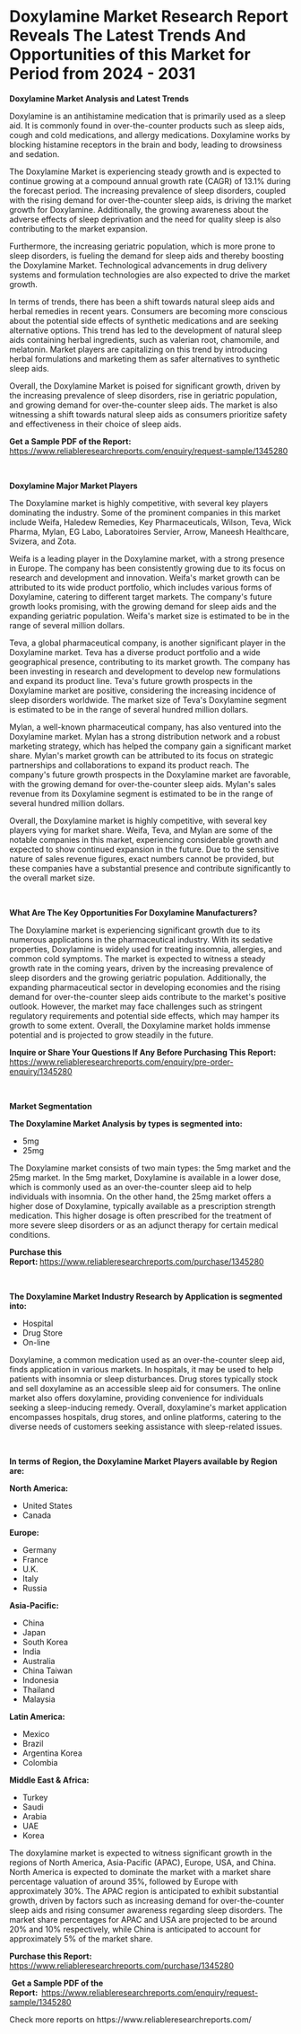 <p><h1>Doxylamine Market Research Report Reveals The Latest Trends And Opportunities of this Market for Period from 2024 - 2031</h1></p><p><strong>Doxylamine Market Analysis and Latest Trends</strong></p>
<p><p>Doxylamine is an antihistamine medication that is primarily used as a sleep aid. It is commonly found in over-the-counter products such as sleep aids, cough and cold medications, and allergy medications. Doxylamine works by blocking histamine receptors in the brain and body, leading to drowsiness and sedation.</p><p>The Doxylamine Market is experiencing steady growth and is expected to continue growing at a compound annual growth rate (CAGR) of 13.1% during the forecast period. The increasing prevalence of sleep disorders, coupled with the rising demand for over-the-counter sleep aids, is driving the market growth for Doxylamine. Additionally, the growing awareness about the adverse effects of sleep deprivation and the need for quality sleep is also contributing to the market expansion.</p><p>Furthermore, the increasing geriatric population, which is more prone to sleep disorders, is fueling the demand for sleep aids and thereby boosting the Doxylamine Market. Technological advancements in drug delivery systems and formulation technologies are also expected to drive the market growth.</p><p>In terms of trends, there has been a shift towards natural sleep aids and herbal remedies in recent years. Consumers are becoming more conscious about the potential side effects of synthetic medications and are seeking alternative options. This trend has led to the development of natural sleep aids containing herbal ingredients, such as valerian root, chamomile, and melatonin. Market players are capitalizing on this trend by introducing herbal formulations and marketing them as safer alternatives to synthetic sleep aids.</p><p>Overall, the Doxylamine Market is poised for significant growth, driven by the increasing prevalence of sleep disorders, rise in geriatric population, and growing demand for over-the-counter sleep aids. The market is also witnessing a shift towards natural sleep aids as consumers prioritize safety and effectiveness in their choice of sleep aids.</p></p>
<p><strong>Get a Sample PDF of the Report:&nbsp;</strong> <a href="https://www.reliableresearchreports.com/enquiry/request-sample/1345280">https://www.reliableresearchreports.com/enquiry/request-sample/1345280</a></p>
<p>&nbsp;</p>
<p><strong>Doxylamine Major Market Players</strong></p>
<p><p>The Doxylamine market is highly competitive, with several key players dominating the industry. Some of the prominent companies in this market include Weifa, Haledew Remedies, Key Pharmaceuticals, Wilson, Teva, Wick Pharma, Mylan, EG Labo, Laboratoires Servier, Arrow, Maneesh Healthcare, Svizera, and Zota. </p><p>Weifa is a leading player in the Doxylamine market, with a strong presence in Europe. The company has been consistently growing due to its focus on research and development and innovation. Weifa's market growth can be attributed to its wide product portfolio, which includes various forms of Doxylamine, catering to different target markets. The company's future growth looks promising, with the growing demand for sleep aids and the expanding geriatric population. Weifa's market size is estimated to be in the range of several million dollars.</p><p>Teva, a global pharmaceutical company, is another significant player in the Doxylamine market. Teva has a diverse product portfolio and a wide geographical presence, contributing to its market growth. The company has been investing in research and development to develop new formulations and expand its product line. Teva's future growth prospects in the Doxylamine market are positive, considering the increasing incidence of sleep disorders worldwide. The market size of Teva's Doxylamine segment is estimated to be in the range of several hundred million dollars.</p><p>Mylan, a well-known pharmaceutical company, has also ventured into the Doxylamine market. Mylan has a strong distribution network and a robust marketing strategy, which has helped the company gain a significant market share. Mylan's market growth can be attributed to its focus on strategic partnerships and collaborations to expand its product reach. The company's future growth prospects in the Doxylamine market are favorable, with the growing demand for over-the-counter sleep aids. Mylan's sales revenue from its Doxylamine segment is estimated to be in the range of several hundred million dollars.</p><p>Overall, the Doxylamine market is highly competitive, with several key players vying for market share. Weifa, Teva, and Mylan are some of the notable companies in this market, experiencing considerable growth and expected to show continued expansion in the future. Due to the sensitive nature of sales revenue figures, exact numbers cannot be provided, but these companies have a substantial presence and contribute significantly to the overall market size.</p></p>
<p>&nbsp;</p>
<p><strong>What Are The Key Opportunities For Doxylamine Manufacturers?</strong></p>
<p><p>The Doxylamine market is experiencing significant growth due to its numerous applications in the pharmaceutical industry. With its sedative properties, Doxylamine is widely used for treating insomnia, allergies, and common cold symptoms. The market is expected to witness a steady growth rate in the coming years, driven by the increasing prevalence of sleep disorders and the growing geriatric population. Additionally, the expanding pharmaceutical sector in developing economies and the rising demand for over-the-counter sleep aids contribute to the market's positive outlook. However, the market may face challenges such as stringent regulatory requirements and potential side effects, which may hamper its growth to some extent. Overall, the Doxylamine market holds immense potential and is projected to grow steadily in the future.</p></p>
<p><strong>Inquire or Share Your Questions If Any Before Purchasing This Report:</strong> <a href="https://www.reliableresearchreports.com/enquiry/pre-order-enquiry/1345280">https://www.reliableresearchreports.com/enquiry/pre-order-enquiry/1345280</a></p>
<p>&nbsp;</p>
<p><strong>Market Segmentation</strong></p>
<p><strong>The Doxylamine Market Analysis by types is segmented into:</strong></p>
<p><ul><li>5mg</li><li>25mg</li></ul></p>
<p><p>The Doxylamine market consists of two main types: the 5mg market and the 25mg market. In the 5mg market, Doxylamine is available in a lower dose, which is commonly used as an over-the-counter sleep aid to help individuals with insomnia. On the other hand, the 25mg market offers a higher dose of Doxylamine, typically available as a prescription strength medication. This higher dosage is often prescribed for the treatment of more severe sleep disorders or as an adjunct therapy for certain medical conditions.</p></p>
<p><strong>Purchase this Report:&nbsp;</strong><a href="https://www.reliableresearchreports.com/purchase/1345280">https://www.reliableresearchreports.com/purchase/1345280</a></p>
<p>&nbsp;</p>
<p><strong>The Doxylamine Market Industry Research by Application is segmented into:</strong></p>
<p><ul><li>Hospital</li><li>Drug Store</li><li>On-line</li></ul></p>
<p><p>Doxylamine, a common medication used as an over-the-counter sleep aid, finds application in various markets. In hospitals, it may be used to help patients with insomnia or sleep disturbances. Drug stores typically stock and sell doxylamine as an accessible sleep aid for consumers. The online market also offers doxylamine, providing convenience for individuals seeking a sleep-inducing remedy. Overall, doxylamine's market application encompasses hospitals, drug stores, and online platforms, catering to the diverse needs of customers seeking assistance with sleep-related issues.</p></p>
<p>&nbsp;</p>
<p><strong>In terms of Region, the Doxylamine Market Players available by Region are:</strong></p>
<p>
    <p> <strong> North America: </strong>
        <ul>
            <li>United States</li>
            <li>Canada</li>
        </ul>
        </p> 
    <p> <strong> Europe: </strong>
        <ul>
            <li>Germany</li>
            <li>France</li>
            <li>U.K.</li>
            <li>Italy</li>
            <li>Russia</li>
        </ul>
        </p> 
    <p> <strong> Asia-Pacific: </strong>
        <ul>
            <li>China</li>
            <li>Japan</li>
            <li>South Korea</li>
            <li>India</li>
            <li>Australia</li>
            <li>China Taiwan</li>
            <li>Indonesia</li>
            <li>Thailand</li>
            <li>Malaysia</li>
        </ul>
        </p> 
    <p> <strong> Latin America: </strong>
        <ul>
            <li>Mexico</li>
            <li>Brazil</li>
            <li>Argentina Korea</li>
            <li>Colombia</li>
        </ul>
        </p> 
    <p> <strong> Middle East & Africa: </strong>
        <ul>
            <li>Turkey</li>
            <li>Saudi</li>
            <li>Arabia</li>
            <li>UAE</li>
            <li>Korea</li>
        </ul>
    </p>
    </p>
<p><p>The doxylamine market is expected to witness significant growth in the regions of North America, Asia-Pacific (APAC), Europe, USA, and China. North America is expected to dominate the market with a market share percentage valuation of around 35%, followed by Europe with approximately 30%. The APAC region is anticipated to exhibit substantial growth, driven by factors such as increasing demand for over-the-counter sleep aids and rising consumer awareness regarding sleep disorders. The market share percentages for APAC and USA are projected to be around 20% and 10% respectively, while China is anticipated to account for approximately 5% of the market share.</p></p>
<p><strong>Purchase this Report: </strong><a href="https://www.reliableresearchreports.com/purchase/1345280">https://www.reliableresearchreports.com/purchase/1345280</a></p>
<p>&nbsp;<strong>Get a Sample PDF of the Report:&nbsp;&nbsp;</strong><a href="https://www.reliableresearchreports.com/enquiry/request-sample/1345280">https://www.reliableresearchreports.com/enquiry/request-sample/1345280</a></p>
<p><strong></strong></p>
<p>Check more reports on https://www.reliableresearchreports.com/</p>